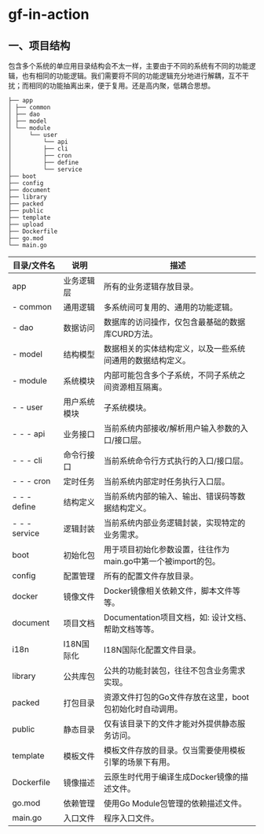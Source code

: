 # gf-in-action

## 一、项目结构

包含多个系统的单应用目录结构会不太一样，主要由于不同的系统有不同的功能逻辑，也有相同的功能逻辑。我们需要将不同的功能逻辑充分地进行解耦，互不干扰；而相同的功能抽离出来，便于复用。还是高内聚，低耦合思想。

```
├── app
│ ├── common
│ ├── dao
│ ├── model
│ └── module
│     └── user
│         └── api
│         ├── cli
│         ├── cron
│         ├── define
│         └── service
├── boot
├── config
├── document
├── library
├── packed
├── public
├── template
├── upload
├── Dockerfile
├── go.mod
└── main.go
```

|目录/文件名|说明|描述|
---|---|---
| app | 业务逻辑层 | 所有的业务逻辑存放目录。|
| - common | 通用逻辑 | 多系统间可复用的、通用的功能逻辑。|
| - dao | 数据访问 | 数据库的访问操作，仅包含最基础的数据库CURD方法。|
| - model | 结构模型 | 数据相关的实体结构定义，以及一些系统间通用的数据结构定义。|
| - module | 系统模块 | 内部可能包含多个子系统，不同子系统之间资源相互隔离。|
| - - user | 用户系统模块 | 子系统模块。|
| - - - api | 业务接口 | 当前系统内部接收/解析用户输入参数的入口/接口层。|
| - - - cli | 命令行接口 | 当前系统命令行方式执行的入口/接口层。|
| - - - cron | 定时任务 | 当前系统内部定时任务执行入口层。
| - - - define | 结构定义 | 当前系统内部的输入、输出、错误码等数据结构定义。|
| - - - service | 逻辑封装 | 当前系统内部业务逻辑封装，实现特定的业务需求。|
| boot | 初始化包 | 用于项目初始化参数设置，往往作为main.go中第一个被import的包。|
| config | 配置管理 | 所有的配置文件存放目录。|
| docker | 镜像文件 | Docker镜像相关依赖文件，脚本文件等等。|
| document | 项目文档 | Documentation项目文档，如: 设计文档、帮助文档等等。|
| i18n | I18N国际化 | I18N国际化配置文件目录。|
| library | 公共库包 | 公共的功能封装包，往往不包含业务需求实现。|
| packed | 打包目录 | 资源文件打包的Go文件存放在这里，boot包初始化时自动调用。|
| public | 静态目录 | 仅有该目录下的文件才能对外提供静态服务访问。|
| template | 模板文件 | 模板文件存放的目录。仅当需要使用模板引擎的场景下有用。|
| Dockerfile | 镜像描述 | 云原生时代用于编译生成Docker镜像的描述文件。|
| go.mod | 依赖管理 | 使用Go Module包管理的依赖描述文件。|
| main.go | 入口文件 | 程序入口文件。|